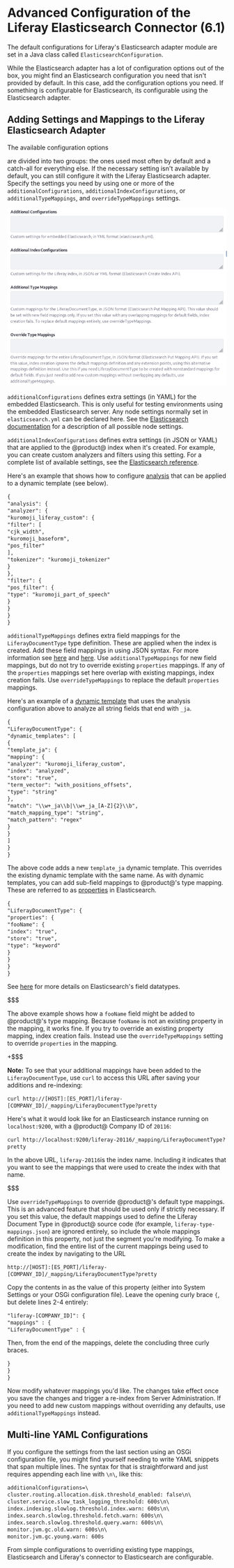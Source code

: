 # Advanced Configuration of the Liferay Elasticsearch Connector (6.1) [](id=advanced-configuration-of-the-liferay-elasticsearch-connector-6-1)

The default configurations for Liferay's Elasticsearch adapter module are set
in a Java class called `ElasticsearchConfiguration`.

While the Elasticsearch adapter has a lot of configuration options out of the
box, you might find an Elasticsearch configuration you need that isn't provided
by default. In this case, add the configuration options you need. If something
is configurable for Elasticsearch, its configurable using the Elasticsearch
adapter.

## Adding Settings and Mappings to the Liferay Elasticsearch Adapter [](id=adding-settings-and-mappings-to-the-liferay-elasticsearch-adapter)

The available configuration options
<!--available configuration
options](discover/reference/-/knowledge_base/7-1/elasticsearch-settings)-->
are
divided into two groups: the ones used most often by default and a
catch-all for everything else. If the necessary setting isn't available by
default, you can still configure it with the Liferay Elasticsearch adapter.
Specify the settings you need by using one or more of the
`additionalConfigurations`, `additionalIndexConfigurations`, or
`additionalTypeMappings`, and `overrideTypeMappings` settings.

![Figure 1: You can add Elasticsearch configurations to the ones currently available in System Settings.](../../../../images/cfg-elasticsearch-additional-configs.png)

`additionalConfigurations` defines extra settings (in YAML) for the embedded
Elasticsearch. This is only useful for testing environments using the embedded
Elasticsearch server. Any node settings normally set in `elasticsearch.yml` can be
declared here. See the
[Elasticsearch documentation](https://www.elastic.co/guide/en/elasticsearch/reference/6.1/index.html)
for a description of all possible node settings.

`additionalIndexConfigurations` defines extra settings (in JSON or
YAML) that are applied to the @product@ index when it's created. For
example, you can create custom analyzers and filters using this setting. For
a complete list of available settings, see the
[Elasticsearch reference](https://www.elastic.co/guide/en/elasticsearch/reference/6.1/index-modules.html).

Here's an example that shows how to configure
[analysis](https://www.elastic.co/guide/en/elasticsearch/guide/current/analysis-intro.html#analysis-intro) that can be applied to a
dynamic template (see below).

    {
    "analysis": {
    "analyzer": {
    "kuromoji_liferay_custom": {
    "filter": [
    "cjk_width",
    "kuromoji_baseform",
    "pos_filter"
    ],
    "tokenizer": "kuromoji_tokenizer"
    }
    },
    "filter": {
    "pos_filter": {
    "type": "kuromoji_part_of_speech"
    }
    }
    }
    }

`additionalTypeMappings` defines extra field mappings for the
`LiferayDocumentType` type definition. These are applied when the index is
created. Add these field mappings in using JSON syntax. For more information see
[here](https://www.elastic.co/guide/en/elasticsearch/reference/6.1/mapping.html)
and
[here](https://www.elastic.co/guide/en/elasticsearch/reference/6.1/indices-put-mapping.html).
Use `additionalTypeMappings` for new field mappings, but do not try to override
existing `properties` mappings. If any of the `properties` mappings set here
overlap with existing mappings, index creation fails. Use
`overrideTypeMappings` to replace the default `properties` mappings.

Here's an example of a
[dynamic template](https://www.elastic.co/guide/en/elasticsearch/reference/6.1/dynamic-templates.html)
that uses the analysis configuration above to analyze all string fields that end
with `_ja`.

    {
    "LiferayDocumentType": {
    "dynamic_templates": [
    {
    "template_ja": {
    "mapping": {
    "analyzer": "kuromoji_liferay_custom",
    "index": "analyzed",
    "store": "true",
    "term_vector": "with_positions_offsets",
    "type": "string"
    },
    "match": "\\w+_ja\\b|\\w+_ja_[A-Z]{2}\\b",
    "match_mapping_type": "string",
    "match_pattern": "regex"
    }
    }
    ]
    }
    }

The above code adds a new `template_ja` dynamic template. This overrides the
existing dynamic template with the same name. As with dynamic templates, you can
add sub-field mappings to @product@'s type mapping. These are referred to as
[properties](https://www.elastic.co/guide/en/elasticsearch/reference/6.1/properties.html)
in Elasticsearch.

    {
    "LiferayDocumentType": {
    "properties": {
    "fooName": {
    "index": "true",
    "store": "true",
    "type": "keyword"
    }
    }
    }
    }

See
[here](https://www.elastic.co/guide/en/elasticsearch/reference/6.1/mapping-types.html)
for more details on Elasticsearch's field datatypes.

$$$

The above example shows how a `fooName` field might be added to @product@'s type
mapping. Because `fooName` is not an existing property in the mapping, it
works fine. If you try to override an existing property mapping, index
creation fails. Instead use the `overrideTypeMappings` setting to override
`properties` in the mapping.

+$$$

**Note:** To see that your additional mappings have been added to the
`LiferayDocumentType`, use `curl` to access this URL after saving your additions
and re-indexing:

    curl http://[HOST]:[ES_PORT]/liferay-[COMPANY_ID]/_mapping/LiferayDocumentType?pretty

Here's what it would look like for an Elasticsearch instance running on
`localhost:9200`, with a @product@ Company ID of `20116`:

    curl http://localhost:9200/liferay-20116/_mapping/LiferayDocumentType?pretty

In the above URL, `liferay-20116`is the index name. Including it indicates that
you want to see the mappings that were used to create the index with that name.

$$$

Use `overrideTypeMappings` to override @product@'s default type mappings. This
is an advanced feature that should be used only if strictly necessary. If you
set this value, the default mappings used to define the Liferay Document Type in
@product@ source code (for example, `liferay-type-mappings.json`) are ignored
entirely, so include the whole mappings definition in this property, not just
the segment you're modifying. To make a modification, find the entire list of
the current mappings being used to create the index by navigating to the URL

    http://[HOST]:[ES_PORT]/liferay-[COMPANY_ID]/_mapping/LiferayDocumentType?pretty

Copy the contents in as the value of this property (either into System Settings
or your OSGi configuration file). Leave the opening curly brace `{`, but delete
lines 2-4 entirely:

    "liferay-[COMPANY_ID]": {
    "mappings" : {
    "LiferayDocumentType" : {

Then, from the end of the mappings, delete the concluding three curly braces.

    }
    }
    }

Now modify whatever mappings you'd like. The changes take effect once you save
the changes and trigger a re-index from Server Administration. If you need to add
new custom mappings without overriding any defaults, use
`additionalTypeMappings` instead.

## Multi-line YAML Configurations [](id=multi-line-yaml-configurations)

If you configure the settings from the last section using an OSGi configuration
file, you might find yourself needing to write YAML snippets that span multiple
lines. The syntax for that is straightforward and just requires appending each
line with `\n\`, like this:

    additionalConfigurations=\
    cluster.routing.allocation.disk.threshold_enabled: false\n\
    cluster.service.slow_task_logging_threshold: 600s\n\
    index.indexing.slowlog.threshold.index.warn: 600s\n\
    index.search.slowlog.threshold.fetch.warn: 600s\n\
    index.search.slowlog.threshold.query.warn: 600s\n\
    monitor.jvm.gc.old.warn: 600s\n\
    monitor.jvm.gc.young.warn: 600s

From simple configurations to overriding existing type mappings, Elasticsearch
and Liferay's connector to Elasticsearch are configurable.


